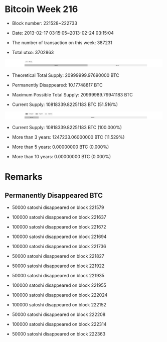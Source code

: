 # Bitcoin Week 216

- Block number: 221528~222733

- Date: 2013-02-17 03:15:05~2013-02-24 03:15:04

- The number of transaction on this week: 387231

- Total utxo: 3702863

![](../images/mined_week216.png)

- Theoretical Total Supply: 20999999.97690000 BTC

- Permanently Disappeared: 10.17748817 BTC

- Maximum Possible Total Supply: 20999989.79941183 BTC

- Current Supply: 10818339.82251183 BTC (51.516%)

![](../images/year_week216.png)


- Current Supply: 10818339.82251183 BTC (100.000%)

- More than 3 years: 1247233.06000000 BTC (11.529%)

- More than 5 years: 0.00000000 BTC (0.000%)

- More than 10 years: 0.00000000 BTC (0.000%)

# Remarks

## Permanently Disappeared BTC

- 50000 satoshi disappeared on block 221579

- 100000 satoshi disappeared on block 221637

- 100000 satoshi disappeared on block 221672

- 100000 satoshi disappeared on block 221694

- 100000 satoshi disappeared on block 221736

- 50000 satoshi disappeared on block 221827

- 50000 satoshi disappeared on block 221922

- 50000 satoshi disappeared on block 221935

- 100000 satoshi disappeared on block 221955

- 100000 satoshi disappeared on block 222024

- 100000 satoshi disappeared on block 222152

- 50000 satoshi disappeared on block 222208

- 100000 satoshi disappeared on block 222314

- 50000 satoshi disappeared on block 222363

